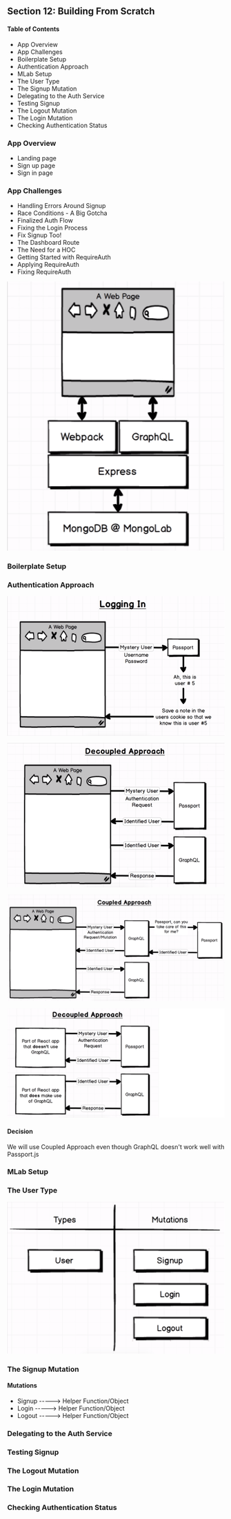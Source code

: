 ## Section 12: Building From Scratch

#### Table of Contents

- App Overview
- App Challenges
- Boilerplate Setup
- Authentication Approach
- MLab Setup
- The User Type
- The Signup Mutation
- Delegating to the Auth Service
- Testing Signup
- The Logout Mutation
- The Login Mutation
- Checking Authentication Status

### App Overview

- Landing page
- Sign up page
- Sign in page

### App Challenges

- Handling Errors Around Signup
- Race Conditions - A Big Gotcha
- Finalized Auth Flow
- Fixing the Login Process
- Fix Signup Too!
- The Dashboard Route
- The Need for a HOC
- Getting Started with RequireAuth
- Applying RequireAuth
- Fixing RequireAuth

![Fullstack Architecture](/GraphQL_with_React_The_Complete_Developers_Guide/12_building_from_scratch/fullstack.png)

### Boilerplate Setup

### Authentication Approach

![PassportJS](/GraphQL_with_React_The_Complete_Developers_Guide/12_building_from_scratch/passportjs.png)

![Decoupled Approach](/GraphQL_with_React_The_Complete_Developers_Guide/12_building_from_scratch/decouple.png)

![Coupled Approach](/GraphQL_with_React_The_Complete_Developers_Guide/12_building_from_scratch/couple.png)

![Decoupled Frontend](/GraphQL_with_React_The_Complete_Developers_Guide/12_building_from_scratch/decouple_frontend.png)

#### Decision

We will use Coupled Approach even though GraphQL doesn't work well with
Passport.js

### MLab Setup

### The User Type

![GraphQL Relay](/GraphQL_with_React_The_Complete_Developers_Guide/12_building_from_scratch/graphql_relay.png)

### The Signup Mutation

#### Mutations

- Signup -----> Helper Function/Object
- Login -----> Helper Function/Object
- Logout -----> Helper Function/Object

### Delegating to the Auth Service

### Testing Signup

### The Logout Mutation

### The Login Mutation

### Checking Authentication Status
